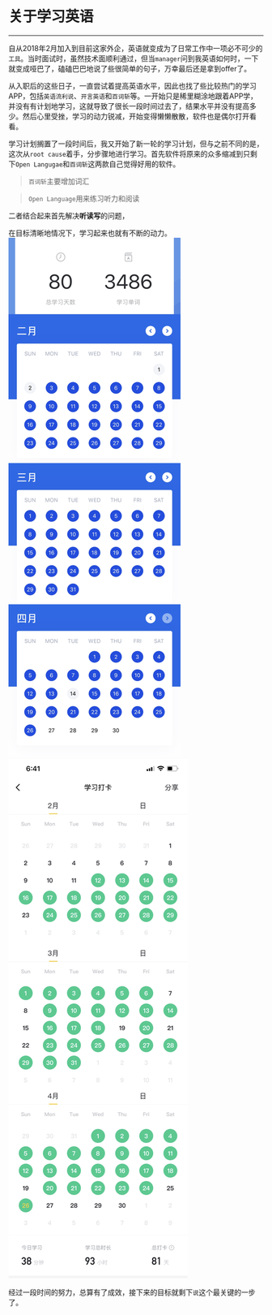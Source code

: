 # 关于学习英语
---

自从2018年2月加入到目前这家外企，英语就变成为了日常工作中一项必不可少的`工具`。当时面试时，虽然技术面顺利通过，但当`manager`问到我英语如何时，一下就变成哑巴了，磕磕巴巴地说了些很简单的句子，万幸最后还是拿到offer了。

从入职后的这些日子，一直尝试着提高英语水平，因此也找了些比较热门的学习APP，包括`英语流利说`、`开言英语`和`百词斩`等。一开始只是稀里糊涂地跟着APP学，并没有有计划地学习，这就导致了很长一段时间过去了，结果水平并没有提高多少。然后心里受挫，学习的动力锐减，开始变得懒懒散散，软件也是偶尔打开看看。

学习计划搁置了一段时间后，我又开始了新一轮的学习计划，但与之前不同的是，这次从`root cause`着手，分步骤地进行学习。首先软件将原来的众多缩减到只剩下`Open Langugae`和`百词斩`这两款自己觉得好用的软件。
> `百词斩`主要增加词汇

> `Open Language`用来练习听力和阅读
 
二者结合起来首先解决**听读写**的问题，

在目标清晰地情况下，学习起来也就有不断的动力。
![](images/bai.JPEG)
![](images/open.JPEG)

经过一段时间的努力，总算有了成效，接下来的目标就剩下`说`这个最关键的一步了。
